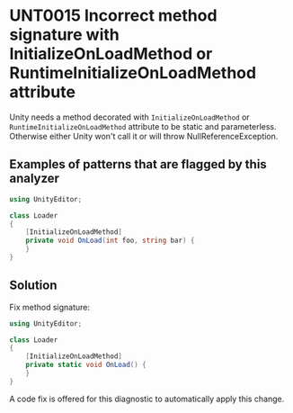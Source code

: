 # UNT0015 Incorrect method signature with InitializeOnLoadMethod or RuntimeInitializeOnLoadMethod attribute

Unity needs a method decorated with `InitializeOnLoadMethod` or `RuntimeInitializeOnLoadMethod` attribute to be static and parameterless. Otherwise either Unity won't call it or will throw NullReferenceException.

## Examples of patterns that are flagged by this analyzer

```csharp
using UnityEditor;

class Loader
{
    [InitializeOnLoadMethod]
    private void OnLoad(int foo, string bar) {
    }
}
```

## Solution

Fix method signature:

```csharp
using UnityEditor;

class Loader
{
    [InitializeOnLoadMethod]
    private static void OnLoad() {
    }
}
```

A code fix is offered for this diagnostic to automatically apply this change.
